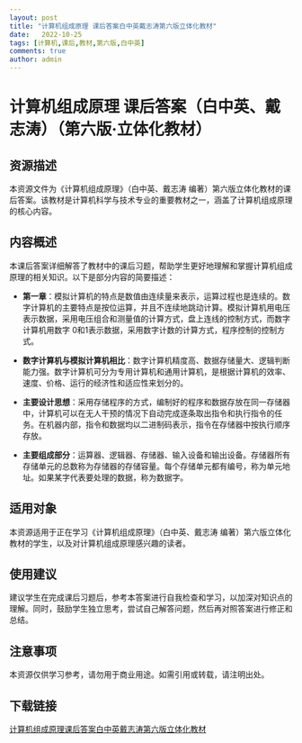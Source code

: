 ```yaml
---
layout: post
title: "计算机组成原理 课后答案白中英戴志涛第六版立体化教材"
date:   2022-10-25
tags: [计算机,课后,教材,第六版,白中英]
comments: true
author: admin
---
```

# 计算机组成原理 课后答案（白中英、戴志涛）（第六版·立体化教材）

## 资源描述

本资源文件为《计算机组成原理》（白中英、戴志涛 编著）第六版立体化教材的课后答案。该教材是计算机科学与技术专业的重要教材之一，涵盖了计算机组成原理的核心内容。

## 内容概述

本课后答案详细解答了教材中的课后习题，帮助学生更好地理解和掌握计算机组成原理的相关知识。以下是部分内容的简要描述：

- **第一章**：模拟计算机的特点是数值由连续量来表示，运算过程也是连续的。数字计算机的主要特点是按位运算，并且不连续地跳动计算。模拟计算机用电压表示数据，采用电压组合和测量值的计算方式，盘上连线的控制方式，而数字计算机用数字 0和1表示数据，采用数字计数的计算方式，程序控制的控制方式。

- **数字计算机与模拟计算机相比**：数字计算机精度高、数据存储量大、逻辑判断能力强。数字计算机可分为专用计算机和通用计算机，是根据计算机的效率、速度、价格、运行的经济性和适应性来划分的。

- **主要设计思想**：采用存储程序的方式，编制好的程序和数据存放在同一存储器中，计算机可以在无人干预的情况下自动完成逐条取出指令和执行指令的任务。在机器内部，指令和数据均以二进制码表示，指令在存储器中按执行顺序存放。

- **主要组成部分**：运算器、逻辑器、存储器、输入设备和输出设备。存储器所有存储单元的总数称为存储器的存储容量。每个存储单元都有编号，称为单元地址。如果某字代表要处理的数据，称为数据字。

## 适用对象

本资源适用于正在学习《计算机组成原理》（白中英、戴志涛 编著）第六版立体化教材的学生，以及对计算机组成原理感兴趣的读者。

## 使用建议

建议学生在完成课后习题后，参考本答案进行自我检查和学习，以加深对知识点的理解。同时，鼓励学生独立思考，尝试自己解答问题，然后再对照答案进行修正和总结。

## 注意事项

本资源仅供学习参考，请勿用于商业用途。如需引用或转载，请注明出处。

## 下载链接

[计算机组成原理课后答案白中英戴志涛第六版立体化教材](https://pan.quark.cn/s/dba971e483aa)